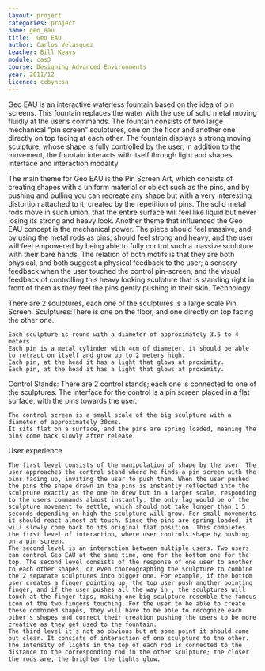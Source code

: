 ```yaml
---
layout: project
categories: project
name: geo_eau
title:  Geo EAU
author: Carlos Velasquez
teacher: Bill Keays
module: cas3
course: Designing Advanced Environments
year: 2011/12
licence: ccbyncsa
---
```

Geo EAU is an interactive waterless fountain based on the idea of pin screens. This fountain replaces the water with the use of solid metal moving fluidly at the user’s commands. The fountain consists of two large mechanical “pin screen” sculptures, one on the floor and another one directly on top facing at each other. The fountain displays a strong moving sculpture, whose shape is fully controlled by the user, in addition to the movement, the fountain interacts with itself through light and shapes.
Interface and interaction modality

The main theme for Geo EAU is the Pin Screen Art, which consists of creating shapes with a uniform material or object such as the pins, and by pushing and pulling you can recreate any shape but with a very interesting distortion attached to it, created by the repetition of pins. The solid metal rods move in such union, that the entire surface will feel like liquid but never losing its strong and heavy look.
Another theme that influenced the Geo EAU concept is the mechanical power. The piece should feel massive, and by using the metal rods as pins, should feel strong and heavy, and the user will feel empowered by being able to fully control such a massive sculpture with their bare hands.
The relation of both motifs is that they are both physical, and both suggest a physical feedback to the user; a sensory feedback when the user touched the control pin-screen, and the visual feedback of controlling this heavy looking sculpture that is standing right in front of them as they feel the pins gently pushing in their skin.
Technology

There are 2 sculptures, each one of the sculptures is a large scale Pin Screen.
Sculptures:There is one on the floor, and one directly on top facing the other one.

    Each sculpture is round with a diameter of approximately 3.6 to 4 meters
    Each pin is a metal cylinder with 4cm of diameter, it should be able to retract on itself and grow up to 2 meters high.
    Each pin, at the head it has a light that glows at proximity.
    Each pin, at the head it has a light that glows at proximity.

Control Stands: There are 2 control stands; each one is connected to one of the sculptures. The interface for the control is a pin screen placed in a flat surface, with the pins towards the user.

    The control screen is a small scale of the big sculpture with a diameter of approximately 30cms.
    It sits flat on a surface, and the pins are spring loaded, meaning the pins come back slowly after release.

User experience

    The first level consists of the manipulation of shape by the user. The user approaches the control stand where he finds a pin screen with the pins facing up, inviting the user to push them. When the user pushed the pins the shape drawn in the pins is instantly reflected into the sculpture exactly as the one he drew but in a larger scale, responding to the users commands almost instantly, the only lag would be of the sculpture movement to settle, which should not take longer than 1.5 seconds depending on high the sculpture will grow. For small movements it should react almost at touch. Since the pins are spring loaded, it will slowly come back to its original flat position. This completes the first level of interaction, where user controls shape by pushing on a pin screen.
    The second level is an interaction between multiple users. Two users can control Geo EAU at the same time, one for the bottom one for the top. The second level consists of the response of one user to another to each other shapes, or even choreographing the sculpture to combine the 2 separate sculptures into bigger one. For example, if the bottom user creates a finger pointing up, the top user push another pointing finger, and if the user pushes all the way in , the sculptures will touch at the finger tips, making one big sculpture resemble the famous icon of the two fingers touching. For the user to be able to create these combined shapes, they will have to be able to recognize each other’s shapes and correct their creation pushing the users to be more creative as they get used to the fountain.
    The third level it’s not so obvious but at some point it should come out clear. It consists of interaction of one sculpture to the other. The intensity of lights in the top of each rod is connected to the distance to the corresponding rod in the other sculpture; the closer the rods are, the brighter the lights glow.
